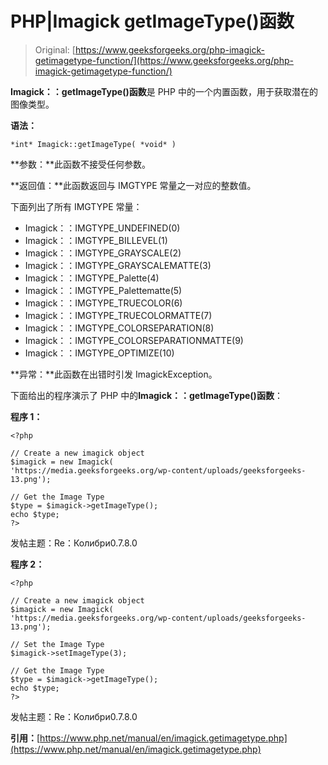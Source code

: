 # PHP|Imagick getImageType()函数

> Original: [https://www.geeksforgeeks.org/php-imagick-getimagetype-function/](https://www.geeksforgeeks.org/php-imagick-getimagetype-function/)

**Imagick：：getImageType()函数**是 PHP 中的一个内置函数，用于获取潜在的图像类型。

**语法：**

```
*int* Imagick::getImageType( *void* )
```

**参数：**此函数不接受任何参数。

**返回值：**此函数返回与 IMGTYPE 常量之一对应的整数值。

下面列出了所有 IMGTYPE 常量：

*   Imagick：：IMGTYPE_UNDEFINED(0)
*   Imagick：：IMGTYPE_BILLEVEL(1)
*   Imagick：：IMGTYPE_GRAYSCALE(2)
*   Imagick：：IMGTYPE_GRAYSCALEMATTE(3)
*   Imagick：：IMGTYPE_Palette(4)
*   Imagick：：IMGTYPE_Palettematte(5)
*   Imagick：：IMGTYPE_TRUECOLOR(6)
*   Imagick：：IMGTYPE_TRUECOLORMATTE(7)
*   Imagick：：IMGTYPE_COLORSEPARATION(8)
*   Imagick：：IMGTYPE_COLORSEPARATIONMATTE(9)
*   Imagick：：IMGTYPE_OPTIMIZE(10)

**异常：**此函数在出错时引发 ImagickException。

下面给出的程序演示了 PHP 中的**Imagick：：getImageType()函数**：

**程序 1：**

```
<?php

// Create a new imagick object
$imagick = new Imagick(
'https://media.geeksforgeeks.org/wp-content/uploads/geeksforgeeks-13.png');

// Get the Image Type
$type = $imagick->getImageType();
echo $type;
?>
```

发帖主题：Re：Колибри0.7.8.0

**程序 2：**

```
<?php

// Create a new imagick object
$imagick = new Imagick(
'https://media.geeksforgeeks.org/wp-content/uploads/geeksforgeeks-13.png');

// Set the Image Type
$imagick->setImageType(3);

// Get the Image Type
$type = $imagick->getImageType();
echo $type;
?>
```

发帖主题：Re：Колибри0.7.8.0

**引用：**[https://www.php.net/manual/en/imagick.getimagetype.php](https://www.php.net/manual/en/imagick.getimagetype.php)